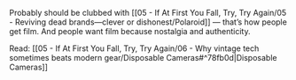 Probably should be clubbed with [[05 - If At First You Fall, Try, Try Again/05 - Reviving dead brands—clever or dishonest/Polaroid]] — that’s how people get film. And people want film because nostalgia and authenticity.

Read: [[05 - If At First You Fall, Try, Try Again/06 - Why vintage tech sometimes beats modern gear/Disposable Cameras#^78fb0d\|Disposable Cameras]]
